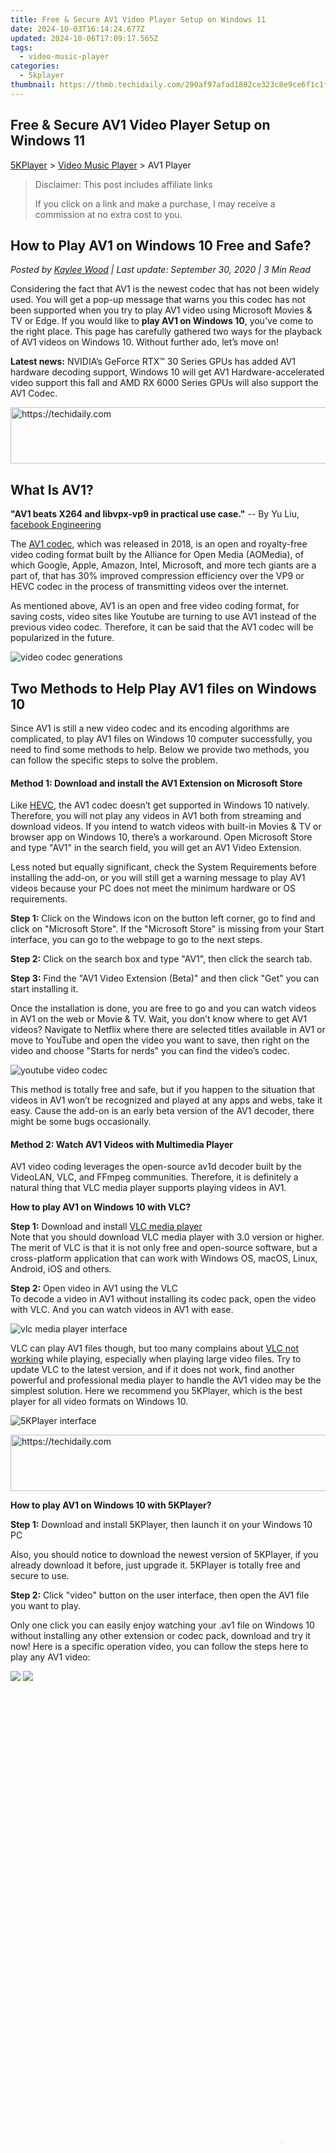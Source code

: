 ```yaml
---
title: Free & Secure AV1 Video Player Setup on Windows 11
date: 2024-10-03T16:14:24.677Z
updated: 2024-10-06T17:09:17.565Z
tags:
  - video-music-player
categories:
  - 5kplayer
thumbnail: https://thmb.techidaily.com/290af97afad1802ce323c8e9ce6f1c1f031089327fdc749a381a84624fdbd2f2.jpg
---
```


## Free & Secure AV1 Video Player Setup on Windows 11

[5KPlayer](https://tools.techidaily.com/5kplayer/products/) \> [Video Music Player](https://tools.techidaily.com/5kplayer/video-music-player/) \> AV1 Player

>  Disclaimer: This post includes affiliate links
>
>  If you click on a link and make a purchase, I may receive a commission at no extra cost to you.
>

## How to Play AV1 on Windows 10 Free and Safe?

 _Posted by [Kaylee Wood](https://www.quora.com/profile/Amanda-Hu-21) | Last update: September 30, 2020 | 3 Min Read_

Considering the fact that AV1 is the newest codec that has not been widely used. You will get a pop-up message that warns you this codec has not been supported when you try to play AV1 video using Microsoft Movies & TV or Edge. If you would like to **play AV1 on Windows 10**, you've come to the right place. This page has carefully gathered two ways for the playback of AV1 videos on Windows 10\. Without further ado, let’s move on!

**Latest news:** NVIDIA’s GeForce RTX™ 30 Series GPUs has added AV1 hardware decoding support, Windows 10 will get AV1 Hardware-accelerated video support this fall and AMD RX 6000 Series GPUs will also support the AV1 Codec.

<!-- affiliate ads begin -->
<a href="https://aligracehair.sjv.io/c/5597632/1959778/19272" target="_top" id="1959778">
  <img src="//a.impactradius-go.com/display-ad/19272-1959778" border="0" alt="https://techidaily.com" width="728" height="90"/>
</a>
<img height="0" width="0" src="https://aligracehair.sjv.io/i/5597632/1959778/19272" style="position:absolute;visibility:hidden;" border="0" />
<!-- affiliate ads end -->

## What Is AV1?

**"AV1 beats X264 and libvpx-vp9 in practical use case."** \-- By Yu Liu, [facebook Engineering](https://engineering.fb.com/video-engineering/av1-beats-x264-and-libvpx-vp9-in-practical-use-case/) 

The [AV1 codec](https://tools.techidaily.com/5kplayer/video-music-player/), which was released in 2018, is an open and royalty-free video coding format built by the Alliance for Open Media (AOMedia), of which Google, Apple, Amazon, Intel, Microsoft, and more tech giants are a part of, that has 30% improved compression efficiency over the VP9 or HEVC codec in the process of transmitting videos over the internet.

As mentioned above, AV1 is an open and free video coding format, for saving costs, video sites like Youtube are turning to use AV1 instead of the previous video codec. Therefore, it can be said that the AV1 codec will be popularized in the future.

![video codec generations](https://www.5kplayer.com/video-music-player/img/av1.jpeg) 

## Two Methods to Help Play AV1 files on Windows 10

Since AV1 is still a new video codec and its encoding algorithms are complicated, to play AV1 files on Windows 10 computer successfully, you need to find some methods to help. Below we provide two methods, you can follow the specific steps to solve the problem. 

#### **Method 1: Download and install the AV1 Extension on Microsoft Store**

Like [HEVC](https://tools.techidaily.com/5kplayer/video-music-player/), the AV1 codec doesn’t get supported in Windows 10 natively. Therefore, you will not play any videos in AV1 both from streaming and download videos. If you intend to watch videos with built-in Movies & TV or browser app on Windows 10, there’s a workaround. Open Microsoft Store and type "AV1" in the search field, you will get an AV1 Video Extension.

Less noted but equally significant, check the System Requirements before installing the add-on, or you will still get a warning message to play AV1 videos because your PC does not meet the minimum hardware or OS requirements.

**Step 1:** Click on the Windows icon on the button left corner, go to find and click on "Microsoft Store". If the "Microsoft Store" is missing from your Start interface, you can go to the webpage to go to the next steps. 

**Step 2:** Click on the search box and type "AV1", then click the search tab.

**Step 3:** Find the "AV1 Video Extension (Beta)" and then click "Get" you can start installing it.

Once the installation is done, you are free to go and you can watch videos in AV1 on the web or Movie & TV. Wait, you don’t know where to get AV1 videos? Navigate to Netflix where there are selected titles available in AV1 or move to YouTube and open the video you want to save, then right on the video and choose "Starts for nerds" you can find the video’s codec.

![youtube video codec](https://www.5kplayer.com/video-music-player/img/youtube-video-codec.jpg) 

This method is totally free and safe, but if you happen to the situation that videos in AV1 won’t be recognized and played at any apps and webs, take it easy. Cause the add-on is an early beta version of the AV1 decoder, there might be some bugs occasionally.

#### **Method 2: Watch AV1 Videos with Multimedia Player**

AV1 video coding leverages the open-source av1d decoder built by the VideoLAN, VLC, and FFmpeg communities. Therefore, it is definitely a natural thing that VLC media player supports playing videos in AV1.

**How to play AV1 on Windows 10 with VLC?** 

**Step 1:** Download and install [VLC media player](https://www.videolan.org/vlc/index.html)   
 Note that you should download VLC media player with 3.0 version or higher. The merit of VLC is that it is not only free and open-source software, but a cross-platform application that can work with Windows OS, macOS, Linux, Android, iOS and others.

**Step 2:** Open video in AV1 using the VLC   
 To decode a video in AV1 without installing its codec pack, open the video with VLC. And you can watch videos in AV1 with ease.

![vlc media player interface](https://www.5kplayer.com/video-music-player/img/5kp-vlc-media-player-interface.jpg) 

VLC can play AV1 files though, but too many complains about [VLC not working](https://tools.techidaily.com/5kplayer/video-music-player/) while playing, especially when playing large video files. Try to update VLC to the latest version, and if it does not work, find another powerful and professional media player to handle the AV1 video may be the simplest solution. Here we recommend you 5KPlayer, which is the best player for all video formats on Windows 10.

![5KPlayer interface](https://www.5kplayer.com/video-music-player/img/ui-windows.jpg) 

<!-- affiliate ads begin -->
<a href="https://ephamedtechinc.pxf.io/c/5597632/2137213/26400" target="_top" id="2137213">
  <img src="//a.impactradius-go.com/display-ad/26400-2137213" border="0" alt="https://techidaily.com" width="728" height="90"/>
</a>
<img height="0" width="0" src="https://ephamedtechinc.pxf.io/i/5597632/2137213/26400" style="position:absolute;visibility:hidden;" border="0" />
<!-- affiliate ads end -->

**How to play AV1 on Windows 10 with 5KPlayer?** 

**Step 1:** Download and install 5KPlayer, then launch it on your Windows 10 PC

Also, you should notice to download the newest version of 5KPlayer, if you already download it before, just upgrade it. 5KPlayer is totally free and secure to use. 

**Step 2:** Click "video" button on the user interface, then open the AV1 file you want to play.

Only one click you can easily enjoy watching your .av1 file on Windows 10 without installing any other extension or codec pack, download and try it now! Here is a specific operation video, you can follow the steps here to play any AV1 video:

[![](https://www.5kplayer.com/video-music-player/../button/freedownbackmac.png)](https://tools.techidaily.com/5kplayer/products/) [![](https://www.5kplayer.com/video-music-player/../button/freedownwhitewin.png)](https://tools.techidaily.com/5kplayer/products/) 

<!-- affiliate ads begin -->
<span id="1424529">
					<video width="864" height="1536" style="cursor:pointer"
           poster="//a.impactradius-go.com/display-clicktoplayimage/1424529.png"
           onclick="if(!this.playClicked){this.play();this.setAttribute('controls',true);this.playClicked=true;}">
	   <source src="//a.impactradius-go.com/display-ad/16446-1424529">
	   <img src="//a.impactradius-go.com/display-clicktoplayimage/1424529.png" style="border: none; height: 100%; width: 100%; object-fit: contain">
	</video>
	<div style="width:540px;text-align:center"><a href="javascript:window.open(decodeURIComponent('https%3A%2F%2Flaganoo.pxf.io%2Fc%2F5597632%2F1424529%2F16446'), '_blank');void(0);">Click here</a></div>
</span>
<img height="0" width="0" src="https://imp.pxf.io/i/5597632/1424529/16446" style="position:absolute;visibility:hidden;" border="0" />
<!-- affiliate ads end -->

**Closing words:** 

Of course, there are other ways to download AV1 codec pack or compatible media player, but the above two are the safest and most effective methods now. Once there are any better solution, we will update it here. 

## Related Articles

[AV1 Can't Play? How to Play AV1 on Windows 10/Mac?](https://tools.techidaily.com/5kplayer/video-music-player/)_Can't play AV1 videos files on Windows 10 or Mac? Here lists reasons and solutions to help solve such a problem easily._

[AV1 vs HEVC Comparison: Which One is Better?](https://tools.techidaily.com/5kplayer/video-music-player/)_AV1 vs HEVC comparison page tells the benefits and disadvantages of AV1 codec and H.265/HEVC codec, thus helping you choose the suitable coding method._

[Play AV1 with VLC & Solve VLC Won’t Play .av01 Videos](https://tools.techidaily.com/5kplayer/products/)_Does VLC support AV1 video codec? How to play AV01 videos with VLC media player? This guide will give detailed explanations._

[Home](https://tools.techidaily.com/5kplayer/products/) | [About](https://tools.techidaily.com/5kplayer/products/) | [Contact Us](https://tools.techidaily.com/5kplayer/products/) | [News](https://tools.techidaily.com/5kplayer/products/) | [Privacy Policy](https://tools.techidaily.com/5kplayer/products/) | [Agreement](https://tools.techidaily.com/5kplayer/products/) | [Site Map](https://tools.techidaily.com/5kplayer/products/)

_Copyright © 2024 Digiarty Software, Inc. All Rights Reserved._  
_5KPlayer & DearMob are brands of Digiarty Software, Inc. All other products or name brands are trademarks of their respective holders. All logos, trademarks and images relating to other companies that may be contained wherein are applied in the Internet that are not used for commercial use. Digiarty's software is not developed by or affiliated with such companies._

[![](https://www.5kplayer.com/video-music-player/img/back.png)](https://www.5kplayer.com/video-music-player/#)

<!-- affiliate ads begin -->
<a href="https://appsumo.8odi.net/c/5597632/2130874/7443" target="_top" id="2130874">
  <img src="//a.impactradius-go.com/display-ad/7443-2130874" border="0" alt="https://techidaily.com" width="728" height="90"/>
</a>
<img height="0" width="0" src="https://appsumo.8odi.net/i/5597632/2130874/7443" style="position:absolute;visibility:hidden;" border="0" />
<!-- affiliate ads end -->

**Closing words:** 

Of course, there are other ways to download AV1 codec pack or compatible media player, but the above two are the safest and most effective methods now. Once there are any better solution, we will update it here.

<ins class="adsbygoogle"
     style="display:block"
     data-ad-format="autorelaxed"
     data-ad-client="ca-pub-7571918770474297"
     data-ad-slot="1223367746"></ins>

<ins class="adsbygoogle"
     style="display:block"
     data-ad-client="ca-pub-7571918770474297"
     data-ad-slot="8358498916"
     data-ad-format="auto"
     data-full-width-responsive="true"></ins>

<span class="atpl-alsoreadstyle">Also read:</span>
<div><ul>
<li><a href="https://facebook-video-files.techidaily.com/new-can-televising-streaming-services-include-facebook-content/"><u>[New] Can Televising Streaming Services Include Facebook Content?</u></a></li>
<li><a href="https://screen-sharing-recording.techidaily.com/new-in-2024-3-ways-to-record-discord-live-stream/"><u>[New] In 2024, 3 Ways to Record Discord Live Stream</u></a></li>
<li><a href="https://instagram-video-files.techidaily.com/updated-the-art-of-incorporating-urls-in-ig-stories-and-posts-for-2024/"><u>[Updated] The Art of Incorporating URLs in IG Stories & Posts for 2024</u></a></li>
<li><a href="https://blog-min.techidaily.com/4-ways-to-transfer-music-from-oppo-a1x-5g-to-iphone-drfone-by-drfone-transfer-from-android-transfer-from-android/"><u>4 Ways to Transfer Music from Oppo A1x 5G to iPhone | Dr.fone</u></a></li>
<li><a href="https://eaxpv-info.techidaily.com/apple-watch-ultra-2-my-ideal-smartwatch-with-an-extra-100-off-this-labor-day-a-review/"><u>Apple Watch Ultra 2: My Ideal Smartwatch with an Extra $100 Off This Labor Day - A Review</u></a></li>
<li><a href="https://techidaily.com/how-to-reset-tecno-spark-10c-without-losing-data-drfone-by-drfone-reset-android-reset-android/"><u>How to Reset Tecno Spark 10C without Losing Data | Dr.fone</u></a></li>
<li><a href="https://pokemon-go-android.techidaily.com/in-2024-how-pgsharp-save-you-from-ban-while-spoofing-pokemon-go-on-poco-f5-5g-drfone-by-drfone-virtual-android/"><u>In 2024, How PGSharp Save You from Ban While Spoofing Pokemon Go On Poco F5 5G? | Dr.fone</u></a></li>
<li><a href="https://some-skills.techidaily.com/in-2024-the-art-of-perfection-in-depth-tutorial-on-utilizing-photoshops-background-eraser-tool/"><u>In 2024, The Art of Perfection In-Depth Tutorial on Utilizing Photoshop's Background Eraser Tool</u></a></li>
<li><a href="https://video-creation-software.techidaily.com/new-2024-approved-the-best-video-trailer-design-software-for-mac-and-pc-2023-update/"><u>New 2024 Approved The Best Video Trailer Design Software for Mac and PC (2023 Update)</u></a></li>
<li><a href="https://video-creation-software.techidaily.com/new-2024-approved-the-ultimate-guide-to-tiktok-watermark-removal-online/"><u>New 2024 Approved The Ultimate Guide to TikTok Watermark Removal Online</u></a></li>
<li><a href="https://video-creation-software.techidaily.com/new-2024-approved-unleash-your-creativity-top-rated-video-collage-apps-for-iphone-and-ipad/"><u>New 2024 Approved Unleash Your Creativity Top-Rated Video Collage Apps for iPhone and iPad</u></a></li>
<li><a href="https://video-creation-software.techidaily.com/new-effortless-mp4-video-tagging-top-editor-recommendations-for-2024/"><u>New Effortless MP4 Video Tagging Top Editor Recommendations for 2024</u></a></li>
<li><a href="https://video-creation-software.techidaily.com/new-in-2024-beyond-quik-exploring-the-best-pc-video-editing-software-for-gopro-users/"><u>New In 2024, Beyond Quik Exploring the Best PC Video Editing Software for GoPro Users</u></a></li>
<li><a href="https://video-creation-software.techidaily.com/new-in-2024-edit-like-a-pro-best-android-video-editor-apps-for-chromebook-users/"><u>New In 2024, Edit Like a Pro Best Android Video Editor Apps for Chromebook Users</u></a></li>
<li><a href="https://video-creation-software.techidaily.com/new-in-2024-the-ultimate-list-top-free-online-video-merging-software/"><u>New In 2024, The Ultimate List Top Free Online Video Merging Software</u></a></li>
<li><a href="https://video-creation-software.techidaily.com/new-in-2024-windows-10-photos-not-your-cup-of-tea-try-these-8-alternatives-instead/"><u>New In 2024, Windows 10 Photos Not Your Cup of Tea? Try These 8 Alternatives Instead</u></a></li>
<li><a href="https://screen-video-capture.techidaily.com/simple-screen-recorder-for-windows-11-download-for-2024/"><u>Simple Screen Recorder for Windows 11 Download for 2024</u></a></li>
</ul></div>

